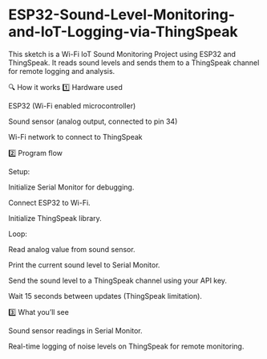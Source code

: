 # ESP32-Sound-Level-Monitoring-and-IoT-Logging-via-ThingSpeak
This sketch is a Wi-Fi IoT Sound Monitoring Project using ESP32 and ThingSpeak. It reads sound levels and sends them to a ThingSpeak channel for remote logging and analysis.

🔍 How it works
1️⃣ Hardware used

ESP32 (Wi-Fi enabled microcontroller)

Sound sensor (analog output, connected to pin 34)

Wi-Fi network to connect to ThingSpeak

2️⃣ Program flow

Setup:

Initialize Serial Monitor for debugging.

Connect ESP32 to Wi-Fi.

Initialize ThingSpeak library.

Loop:

Read analog value from sound sensor.

Print the current sound level to Serial Monitor.

Send the sound level to a ThingSpeak channel using your API key.

Wait 15 seconds between updates (ThingSpeak limitation).

3️⃣ What you’ll see

Sound sensor readings in Serial Monitor.

Real-time logging of noise levels on ThingSpeak for remote monitoring.
